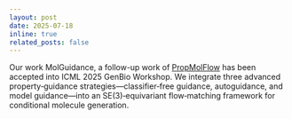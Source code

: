 ```yaml
---
layout: post
date: 2025-07-18
inline: true
related_posts: false
---
```


Our work MolGuidance, a follow-up work of [PropMolFlow](https://arxiv.org/abs/2505.21469) has been accepted into ICML 2025 GenBio Workshop.
We integrate three advanced property‐guidance strategies—classifier‐free guidance, autoguidance, and model guidance—into an SE(3)‐equivariant flow‐matching framework for conditional molecule generation.